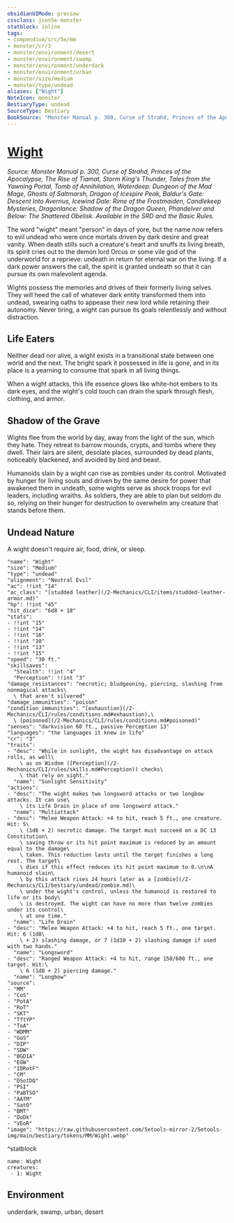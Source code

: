 ```yaml
---
obsidianUIMode: preview
cssclass: json5e-monster
statblock: inline
tags:
- compendium/src/5e/mm
- monster/cr/3
- monster/environment/desert
- monster/environment/swamp
- monster/environment/underdark
- monster/environment/urban
- monster/size/medium
- monster/type/undead
aliases: ["Wight"]
NoteIcon: monster
BestiaryType: undead
SourceType: Bestiary
BookSource: "Monster Manual p. 300, Curse of Strahd, Princes of the Apocalypse, The Rise of Tiamat, Storm King's Thunder, Tales from the Yawning Portal, Tomb of Annihilation, Waterdeep: Dungeon of the Mad Mage, Ghosts of Saltmarsh, Dragon of Icespire Peak, Baldur's Gate: Descent Into Avernus, Icewind Dale: Rime of the Frostmaiden, Candlekeep Mysteries, Dragonlance: Shadow of the Dragon Queen, Phandelver and Below: The Shattered Obelisk. Available in the SRD and the Basic Rules."
---
```

# [Wight](2-Mechanics/CLI/bestiary/undead/wight.md)
*Source: Monster Manual p. 300, Curse of Strahd, Princes of the Apocalypse, The Rise of Tiamat, Storm King's Thunder, Tales from the Yawning Portal, Tomb of Annihilation, Waterdeep: Dungeon of the Mad Mage, Ghosts of Saltmarsh, Dragon of Icespire Peak, Baldur's Gate: Descent Into Avernus, Icewind Dale: Rime of the Frostmaiden, Candlekeep Mysteries, Dragonlance: Shadow of the Dragon Queen, Phandelver and Below: The Shattered Obelisk. Available in the SRD and the Basic Rules.*  

The word "wight" meant "person" in days of yore, but the name now refers to evil undead who were once mortals driven by dark desire and great vanity. When death stills such a creature's heart and snuffs its living breath, its spirit cries out to the demon lord Orcus or some vile god of the underworld for a reprieve: undeath in return for eternal war on the living. If a dark power answers the call, the spirit is granted undeath so that it can pursue its own malevolent agenda.

Wights possess the memories and drives of their formerly living selves. They will heed the call of whatever dark entity transformed them into undead, swearing oaths to appease their new lord while retaining their autonomy. Never tiring, a wight can pursue its goals relentlessly and without distraction.

## Life Eaters

Neither dead nor alive, a wight exists in a transitional state between one world and the next. The bright spark it possessed in life is gone, and in its place is a yearning to consume that spark in all living things.

When a wight attacks, this life essence glows like white-hot embers to its dark eyes, and the wight's cold touch can drain the spark through flesh, clothing, and armor.

## Shadow of the Grave

Wights flee from the world by day, away from the light of the sun, which they hate. They retreat to barrow mounds, crypts, and tombs where they dwell. Their lairs are silent, desolate places, surrounded by dead plants, noticeably blackened, and avoided by bird and beast.

Humanoids slain by a wight can rise as zombies under its control. Motivated by hunger for living souls and driven by the same desire for power that awakened them in undeath, some wights serve as shock troops for evil leaders, including wraiths. As soldiers, they are able to plan but seldom do so, relying on their hunger for destruction to overwhelm any creature that stands before them.

## Undead Nature

A wight doesn't require air, food, drink, or sleep.

```statblock
"name": "Wight"
"size": "Medium"
"type": "undead"
"alignment": "Neutral Evil"
"ac": !!int "14"
"ac_class": "[studded leather](/2-Mechanics/CLI/items/studded-leather-armor.md)"
"hp": !!int "45"
"hit_dice": "6d8 + 18"
"stats":
- !!int "15"
- !!int "14"
- !!int "16"
- !!int "10"
- !!int "13"
- !!int "15"
"speed": "30 ft."
"skillsaves":
  "Stealth": !!int "4"
  "Perception": !!int "3"
"damage_resistances": "necrotic; bludgeoning, piercing, slashing from nonmagical attacks\
  \ that aren't silvered"
"damage_immunities": "poison"
"condition_immunities": "[exhaustion](/2-Mechanics/CLI/rules/conditions.md#exhaustion),\
  \ [poisoned](/2-Mechanics/CLI/rules/conditions.md#poisoned)"
"senses": "darkvision 60 ft., passive Perception 13"
"languages": "the languages it knew in life"
"cr": "3"
"traits":
- "desc": "While in sunlight, the wight has disadvantage on attack rolls, as well\
    \ as on Wisdom ([Perception](/2-Mechanics/CLI/rules/skills.md#Perception)) checks\
    \ that rely on sight."
  "name": "Sunlight Sensitivity"
"actions":
- "desc": "The wight makes two longsword attacks or two longbow attacks. It can use\
    \ its Life Drain in place of one longsword attack."
  "name": "Multiattack"
- "desc": "Melee Weapon Attack: +4 to hit, reach 5 ft., one creature. Hit: 5\
    \ (1d6 + 2) necrotic damage. The target must succeed on a DC 13 Constitution\
    \ saving throw or its hit point maximum is reduced by an amount equal to the damage\
    \ taken. This reduction lasts until the target finishes a long rest. The target\
    \ dies if this effect reduces its hit point maximum to 0.\n\nA humanoid slain\
    \ by this attack rises 24 hours later as a [zombie](/2-Mechanics/CLI/bestiary/undead/zombie.md)\
    \ under the wight's control, unless the humanoid is restored to life or its body\
    \ is destroyed. The wight can have no more than twelve zombies under its control\
    \ at one time."
  "name": "Life Drain"
- "desc": "Melee Weapon Attack: +4 to hit, reach 5 ft., one target. Hit: 6 (1d8\
    \ + 2) slashing damage, or 7 (1d10 + 2) slashing damage if used with two hands."
  "name": "Longsword"
- "desc": "Ranged Weapon Attack: +4 to hit, range 150/600 ft., one target. Hit:\
    \ 6 (1d8 + 2) piercing damage."
  "name": "Longbow"
"source":
- "MM"
- "CoS"
- "PotA"
- "RoT"
- "SKT"
- "TftYP"
- "ToA"
- "WDMM"
- "GoS"
- "DIP"
- "SDW"
- "BGDIA"
- "EGW"
- "IDRotF"
- "CM"
- "DSotDQ"
- "PSI"
- "PaBTSO"
- "AATM"
- "SatO"
- "BMT"
- "DoDk"
- "VEoR"
"image": "https://raw.githubusercontent.com/5etools-mirror-2/5etools-img/main/bestiary/tokens/MM/Wight.webp"
```
^statblock

```encounter-table
name: Wight
creatures:
 - 1: Wight
```

## Environment

underdark, swamp, urban, desert